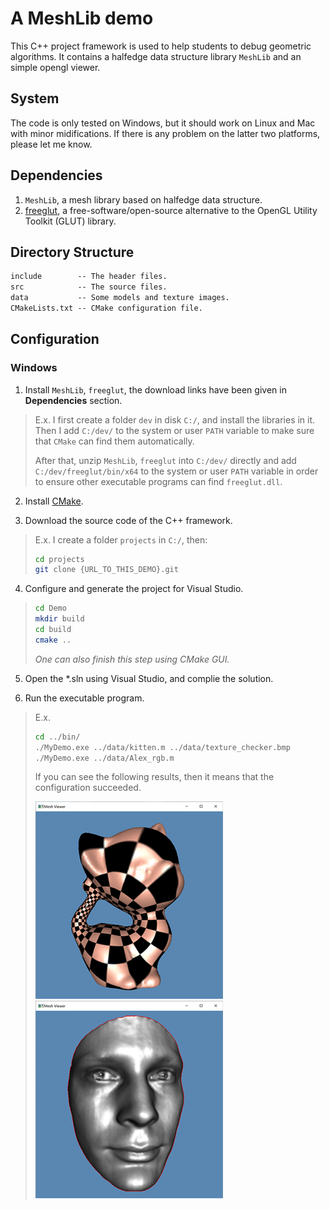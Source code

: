 # A MeshLib demo

This C++ project framework is used to help students to debug geometric algorithms. It contains a halfedge data structure library `MeshLib` and an simple opengl viewer.

## System

The code is only tested on Windows, but it should work on Linux and Mac with minor midifications. If there is any problem on the latter two platforms, please let me know.

## Dependencies
 
1. `MeshLib`, a mesh library based on halfedge data structure.
2. [freeglut](http://conformalgeometry.org/attaches/freeglut.zip), a free-software/open-source alternative to the OpenGL Utility Toolkit (GLUT) library.

## Directory Structure

``` txt
include        -- The header files.
src            -- The source files. 
data           -- Some models and texture images.
CMakeLists.txt -- CMake configuration file.
```

## Configuration

### Windows

1. Install `MeshLib`, `freeglut`, the download links have been given in **Dependencies** section.

> E.x. I first create a folder `dev` in disk `C:/`, and install the libraries in it. Then I add `C:/dev/` to the system or user `PATH` variable to make sure that `CMake` can find them automatically.
> 
> After that, unzip `MeshLib`, `freeglut` into `C:/dev/` directly and add `C:/dev/freeglut/bin/x64` to the system or user `PATH` variable in order to ensure other executable programs can find `freeglut.dll`.

2. Install [CMake](https://cmake.org/download/).

3. Download the source code of the C++ framework.
> E.x. I create a folder `projects` in `C:/`, then:
> ``` bash
> cd projects
> git clone {URL_TO_THIS_DEMO}.git
> ```

4. Configure and generate the project for Visual Studio.
  
> ``` bash
> cd Demo
> mkdir build
> cd build
> cmake ..
> ```
> *One can also finish this step using CMake GUI.*

5. Open the \*.sln using Visual Studio, and complie the solution.

6. Run the executable program.
> E.x. 
> ``` bash
> cd ../bin/
> ./MyDemo.exe ../data/kitten.m ../data/texture_checker.bmp
> ./MyDemo.exe ../data/Alex_rgb.m
> ```
> If you can see the following results, then it means that the configuration succeeded. 
> 
> ![kitten](kitten.png) ![Alex](Alex.png)